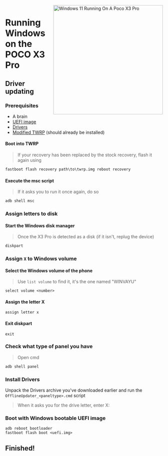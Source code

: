 <img align="right" src="https://github.com/woa-vayu/src_vayu_windows/blob/main/2Poco X3 Pro Windows.png" width="350" alt="Windows 11 Running On A Poco X3 Pro">


# Running Windows on the POCO X3 Pro

## Driver updating

### Prerequisites
- A brain
- [UEFI image](https://github.com/woa-vayu/msmnilePkg/releases/latest)
- [Drivers](https://github.com/woa-vayu/Vayu-Drivers/releases/latest)
- [Modified TWRP](../../../releases/Recoveries) (should already be installed)


#### Boot into TWRP
> If your recovery has been replaced by the stock recovery, flash it again using
```cmd
fastboot flash recovery path\to\twrp.img reboot recovery
```

#### Execute the msc script
> If it asks you to run it once again, do so
```cmd
adb shell msc
```

### Assign letters to disk
  

#### Start the Windows disk manager
> Once the X3 Pro is detected as a disk
> (if it isn't, replug the device)

```cmd
diskpart
```

### Assign `X` to Windows volume

#### Select the Windows volume of the phone
> Use `list volume` to find it, it's the one named "WINVAYU"

```diskpart
select volume <number>
```

#### Assign the letter X
```diskpart
assign letter x
```

#### Exit diskpart
```diskpart
exit
```

### Check what type of panel you have
> Open cmd
```cmd
adb shell panel
```

### Install Drivers
Unpack the Drivers archive you've downloaded earlier and run the `OfflineUpdater_<paneltype>.cmd` script
> When it asks you for the drive letter, enter X:
  

### Boot with Windows bootable UEFI image
```
adb reboot bootloader
fastboot flash boot <uefi.img>
```

## Finished!
